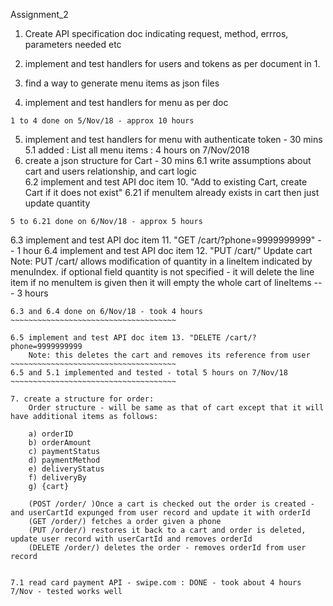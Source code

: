 Assignment_2

1. Create API specification doc indicating request, method, errros, parameters needed etc
2. implement and test handlers for  users and tokens as per document in 1.

3. find a way to generate menu items as json files

4. implement and test  handlers for menu as per doc
~~~~~~~~~~~~~~~~~~~~~~~~~~~~~~~~~~~~~~~~~
1 to 4 done on 5/Nov/18 - approx 10 hours
~~~~~~~~~~~~~~~~~~~~~~~~~~~~~~~~~~~~~~~~~

5. implement and test handlers for menu with authenticate token - 30 mins
5.1 added : List all menu items : 4 hours on 7/Nov/2018
6. create a json structure for Cart - 30 mins
6.1 write assumptions about cart and users relationship, and cart logic 	
6.2 implement and test API doc item 10. "Add to existing Cart, create Cart if it does not exist"
6.21 if menuItem already exists in cart then just update quantity 
~~~~~~~~~~~~~~~~~~~~~~~~~~~~~~~~~~~~~~~~
5 to 6.21 done on 6/Nov/18 - approx 5 hours
~~~~~~~~~~~~~~~~~~~~~~~~~~~~~~~~~~~~~~~~

6.3 implement and test API doc item 11. "GET /cart/?phone=9999999999"
	-- 1 hour
6.4 implement and test API doc item 12. "PUT /cart/" Update cart
    Note: PUT /cart/ allows modification of quantity in a lineItem indicated by menuIndex. if optional field          quantity is not specified - it will delete the line item
          if no menuItem is given then it will empty the whole cart
          of lineItems
	--- 3 hours
~~~~~~~~~~~~~~~~~~~~~~~~~~~~~~~~~~~~~~
6.3 and 6.4 done on 6/Nov/18 - took 4 hours
~~~~~~~~~~~~~~~~~~~~~~~~~~~~~~~~~~~~~

6.5 implement and test API doc item 13. "DELETE /cart/?phone=9999999999
	Note: this deletes the cart and removes its reference from user
~~~~~~~~~~~~~~~~~~~~~~~~~~~~~~~~~~~~~
6.5 and 5.1 implemented and tested - total 5 hours on 7/Nov/18
~~~~~~~~~~~~~~~~~~~~~~~~~~~~~~~~~~~~~
	
7. create a structure for order:
	Order structure - will be same as that of cart except that it will have additional items as follows:

	a) orderID
	b) orderAmount 
	c) paymentStatus
	d) paymentMethod
	e) deliveryStatus
	f) deliveryBy
	g) {cart}

	(POST /order/ )Once a cart is checked out the order is created - and userCartId expunged from user record and update it with orderId
	(GET /order/) fetches a order given a phone 
	(PUT /order/) restores it back to a cart and order is deleted, update user record with userCartId and removes orderId
	(DELETE /order/) deletes the order - removes orderId from user record
  

7.1 read card payment API - swipe.com : DONE - took about 4 hours 7/Nov - tested works well




